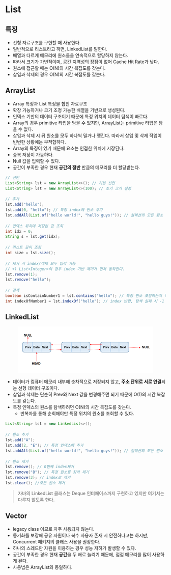 # List

## 특징

* 선형 자료구조를 구현할 때 사용한다.
* 일반적으로 리스트라고 하면, LinkedList를 말한다.
* 배열과 다르게 메모리에 원소들을 연속적으로 할당하지 않는다.
* 따라서 크기가 가변적이며, 공간 지역성의 장점이 없어 Cache Hit Rate가 낮다.
* 원소에 접근할 때는 O(N)의 시간 복잡도를 갖는다.
* 삽입과 삭제의 경우 O(N)의 시간 복잡도를 갖는다.

## ArrayList

* Array 특징과 List 특징을 합친 자료구조
* 확장 가능하거나 크기 조정 가능한 배열을 기반으로 생성된다.
* &#x20;인덱스 기반의 데이터 구조이기 때문에 특정 위치의 데이터 탐색이 빠르다.
* Array의 경우 primitive 타입을 담을 수 있지만, ArrayList는 primitive 타입은 담을 수 없다.
* 삽입과 삭제 시 뒤 원소를 모두 하나씩 밀거나 땡긴다. 따라서 삽입 및 삭제 작업이 빈번한 상황에는 부적합하다.
* Array의 특징이 있기 때문에 요소는 인접한 위치에 저장된다.
* 중복 저장이 가능하다.
* Null 값을 입력할 수 있다.
* 공간이 부족한 경우 현재 **공간의 절반** 만큼의 메모리를 더 할당받는다.

```java
// 선언
List<String> lst = new ArrayList<>(); // 기본 선언
List<String> lst = new ArrayList<>(100); // 초기 크기 설정

// 추가
lst.add("hello");
lst.add(0, "hello"); // 특정 index에 원소 추가
lst.addAll(List.of("hello world!", "hello guys!")); // 컬렉션의 모든 원소 추가

// 인덱스 위치에 저장된 값 조회
int idx = 0;
String s = lst.get(idx);

// 리스트 길이 조회
int size = lst.size();

// 제거 시 index/객체 모두 입력 가능
// +) List<Integer>의 경우 index 기반 제거가 먼저 동작한다.
lst.remove(1);
lst.remove("hello");

// 검색
boolean isContainNumber1 = lst.contains("hello"); // 특정 원소 포함하는지 확인
int indexOfNumber1 = lst.indexOf("hello"); // index 반환, 탐색 실패 시 -1 반환
```

## LinkedList

<figure><img src="../../.gitbook/assets/image (2).png" alt=""><figcaption></figcaption></figure>

* 데이터가 컴퓨터 메모리 내부에 순차적으로 저장되지 않고, **주소 단위로 서로 연결**되는 선형 데이터 구조이다.
* 삽입과 삭제는 단순히 Prev와 Next 값을 변경해주면 되기 때문에 O(1)의 시간 복잡도를 갖는다.
* 특정 인덱스의 원소를 탐색하려면 O(N)의 시간 복잡도를 갖는다.
  * 반복자를 통해 순회해야만 특정 위치의 원소를 조회할 수 있다.

```java
List<String> lst = new LinkedList<>();

// 원소 추가
lst.add("A");
lst.add(2, "E"); // 특정 인덱스에 추가
lst.addAll(List.of("hello world!", "hello guys!")); // 컬렉션의 모든 원소 추가

// 원소 제거
lst.remove(); // 0번째 index제거
lst.remove("B"); // 특정 원소를 찾아 제거
lst.remove(3); // index로 제거
lst.clear(); //모든 원소 제거
```

> 자바의 LinkedList 클래스는 Deque 인터페이스까지 구현하고 있지만 여기서는 다루지 않도록 한다.

## Vector

* legacy class 이므로 자주 사용되지 않는다.
* 동기화를 보장해 공유 자원이나 복수 사용자 존재 시 안전하다고는 하지만, Concurrent 패키지의 클래스 사용을 권장한다.
* 하나의 스레드만 자원을 이용하는 경우 성능 저하가 발생할 수 있다.
* 공간이 부족한 경우 현재 **공간**을 두 배로 늘리기 때문에, 점점 메모리를 많이 사용하게 된다.
* 사용법은 ArrayList와 동일하다.

